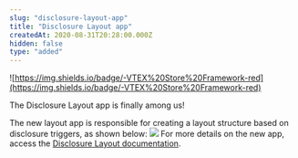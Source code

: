 ```yaml
---
slug: "disclosure-layout-app"
title: "Disclosure Layout app"
createdAt: 2020-08-31T20:28:00.000Z
hidden: false
type: "added"
---
```


![https://img.shields.io/badge/-VTEX%20Store%20Framework-red](https://img.shields.io/badge/-VTEX%20Store%20Framework-red)

The Disclosure Layout app is finally among us!

The new layout app is responsible for creating a layout structure based on disclosure triggers, as shown below:
![](https://cdn.jsdelivr.net/gh/vtexdocs/dev-portal-content@readme-docs/docs/release-notes/40a145a-disclosure-layout-gif_14.gif)
For more details on the new app, access the [Disclosure Layout documentation](https://vtex.io/docs/components/layout-blocks/vtex.disclosure-layout/).
